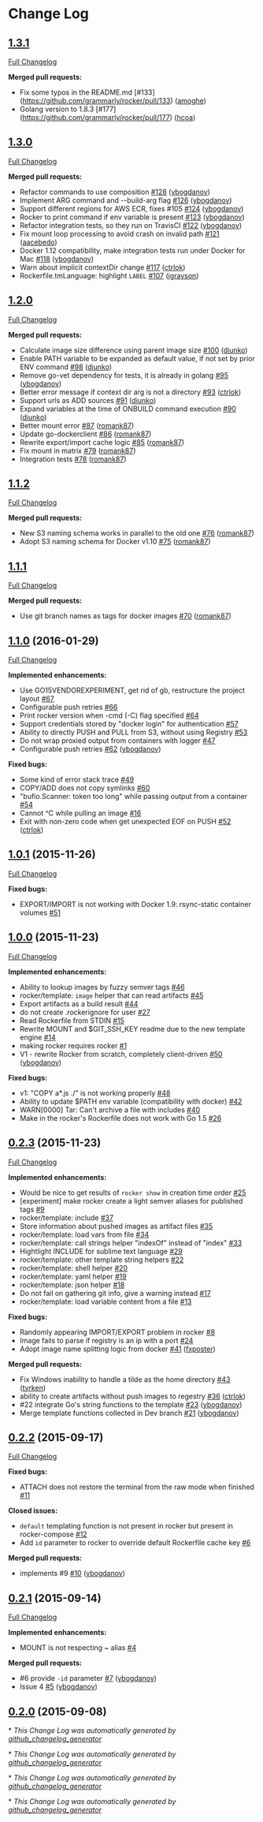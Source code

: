 # Change Log

## [1.3.1](https://github.com/grammarly/rocker/tree/1.3.1)

[Full Changelog](https://github.com/grammarly/rocker/compare/1.2.0...1.3.0)

**Merged pull requests:**

- Fix some typos in the README.md [\#133] (https://github.com/grammarly/rocker/pull/133) ([amoghe](https://github.com/amoghe))
- Golang version to 1.8.3 [\#177] (https://github.com/grammarly/rocker/pull/177) ([hcoa](https://github.com/hcoa))


## [1.3.0](https://github.com/grammarly/rocker/tree/1.3.0)

[Full Changelog](https://github.com/grammarly/rocker/compare/1.2.0...1.3.0)

**Merged pull requests:**

- Refactor commands to use composition [\#128](https://github.com/grammarly/rocker/pull/128) ([ybogdanov](https://github.com/ybogdanov))
- Implement ARG command and --build-arg flag [\#126](https://github.com/grammarly/rocker/pull/126) ([ybogdanov](https://github.com/ybogdanov))
- Support different regions for AWS ECR, fixes \#105 [\#124](https://github.com/grammarly/rocker/pull/124) ([ybogdanov](https://github.com/ybogdanov))
- Rocker to print command if env variable is present [\#123](https://github.com/grammarly/rocker/pull/123) ([ybogdanov](https://github.com/ybogdanov))
- Refactor integration tests, so they run on TravisCI [\#122](https://github.com/grammarly/rocker/pull/122) ([ybogdanov](https://github.com/ybogdanov))
- Fix mount loop processing to avoid crash on invalid path [\#121](https://github.com/grammarly/rocker/pull/121) ([aacebedo](https://github.com/aacebedo))
- Docker 1.12 compatibility, make integration tests run under Docker for Mac [\#118](https://github.com/grammarly/rocker/pull/118) ([ybogdanov](https://github.com/ybogdanov))
- Warn about implicit contextDir change [\#117](https://github.com/grammarly/rocker/pull/117) ([ctrlok](https://github.com/ctrlok))
- Rockerfile.tmLanguage: highlight `LABEL` [\#107](https://github.com/grammarly/rocker/pull/107) ([igrayson](https://github.com/igrayson))

## [1.2.0](https://github.com/grammarly/rocker/tree/1.2.0)

[Full Changelog](https://github.com/grammarly/rocker/compare/1.1.2...1.2.0)

**Merged pull requests:**

- Calculate image size difference using parent image size [\#100](https://github.com/grammarly/rocker/pull/100) ([diunko](https://github.com/diunko))
- Enable PATH variable to be expanded as default value, if not set by prior ENV command [\#98](https://github.com/grammarly/rocker/pull/98) ([diunko](https://github.com/diunko))
- Remove go-vet dependency for tests, it is already in golang [\#95](https://github.com/grammarly/rocker/pull/95) ([ybogdanov](https://github.com/ybogdanov))
- Better error message if context dir arg is not a directory  [\#93](https://github.com/grammarly/rocker/pull/93) ([ctrlok](https://github.com/ctrlok))
- Support urls as ADD sources [\#91](https://github.com/grammarly/rocker/pull/91) ([diunko](https://github.com/diunko))
- Expand variables at the time of ONBUILD command execution [\#90](https://github.com/grammarly/rocker/pull/90) ([diunko](https://github.com/diunko))
- Better mount error [\#87](https://github.com/grammarly/rocker/pull/87) ([romank87](https://github.com/romank87))
- Update go-dockerclient [\#86](https://github.com/grammarly/rocker/pull/86) ([romank87](https://github.com/romank87))
- Rewrite export/import cache logic [\#85](https://github.com/grammarly/rocker/pull/85) ([romank87](https://github.com/romank87))
- Fix mount in matrix [\#79](https://github.com/grammarly/rocker/pull/79) ([romank87](https://github.com/romank87))
- Integration tests [\#78](https://github.com/grammarly/rocker/pull/78) ([romank87](https://github.com/romank87))

## [1.1.2](https://github.com/grammarly/rocker/tree/1.1.2)

[Full Changelog](https://github.com/grammarly/rocker/compare/1.1.1...1.1.2)

**Merged pull requests:**

- New S3 naming schema works in parallel to the old one [\#76](https://github.com/grammarly/rocker/pull/76) ([romank87](https://github.com/romank87))
- Adopt S3 naming schema for Docker v1.10 [\#75](https://github.com/grammarly/rocker/pull/75) ([romank87](https://github.com/romank87))

## [1.1.1](https://github.com/grammarly/rocker/tree/1.1.1)

[Full Changelog](https://github.com/grammarly/rocker/compare/1.1.0...1.1.1)

**Merged pull requests:**

- Use git branch names as tags for docker images [\#70](https://github.com/grammarly/rocker/pull/70) ([romank87](https://github.com/romank87))

## [1.1.0](https://github.com/grammarly/rocker/tree/1.1.0) (2016-01-29)
[Full Changelog](https://github.com/grammarly/rocker/compare/1.0.1...1.1.0)

**Implemented enhancements:**

- Use GO15VENDOREXPERIMENT, get rid of gb, restructure the project layout [\#67](https://github.com/grammarly/rocker/issues/67)
- Configurable push retries [\#66](https://github.com/grammarly/rocker/issues/66)
- Print rocker version when -cmd \(-C\) flag specified [\#64](https://github.com/grammarly/rocker/issues/64)
- Support credentials stored by "docker login" for authentication [\#57](https://github.com/grammarly/rocker/issues/57)
- Ability to directly PUSH and PULL from S3, without using Registry [\#53](https://github.com/grammarly/rocker/issues/53)
- Do not wrap proxied output from containers with logger [\#47](https://github.com/grammarly/rocker/issues/47)
- Configurable push retries [\#62](https://github.com/grammarly/rocker/pull/62) ([ybogdanov](https://github.com/ybogdanov))

**Fixed bugs:**

- Some kind of error stack trace [\#49](https://github.com/grammarly/rocker/issues/49)
- COPY/ADD does not copy symlinks [\#60](https://github.com/grammarly/rocker/issues/60)
- "bufio.Scanner: token too long" while passing output from a container [\#54](https://github.com/grammarly/rocker/issues/54)
- Cannot ^C while pulling an image [\#16](https://github.com/grammarly/rocker/issues/16)
- Exit with non-zero code when get unexpected EOF on PUSH [\#52](https://github.com/grammarly/rocker/pull/52) ([ctrlok](https://github.com/ctrlok))

## [1.0.1](https://github.com/grammarly/rocker/tree/1.0.1) (2015-11-26)
[Full Changelog](https://github.com/grammarly/rocker/compare/1.0.0...1.0.1)

**Fixed bugs:**

- EXPORT/IMPORT is not working with Docker 1.9: rsync-static container volumes [\#51](https://github.com/grammarly/rocker/issues/51)

## [1.0.0](https://github.com/grammarly/rocker/tree/1.0.0) (2015-11-23)
[Full Changelog](https://github.com/grammarly/rocker/compare/0.2.3...1.0.0)

**Implemented enhancements:**

- Ability to lookup images by fuzzy semver tags [\#46](https://github.com/grammarly/rocker/issues/46)
- rocker/template: `image` helper that can read artifacts [\#45](https://github.com/grammarly/rocker/issues/45)
- Export artifacts as a build result [\#44](https://github.com/grammarly/rocker/issues/44)
- do not create .rockerignore for user [\#27](https://github.com/grammarly/rocker/issues/27)
- Read Rockerfile from STDIN [\#15](https://github.com/grammarly/rocker/issues/15)
- Rewrite MOUNT and $GIT\_SSH\_KEY readme due to the new template engine [\#14](https://github.com/grammarly/rocker/issues/14)
- making rocker requires rocker [\#1](https://github.com/grammarly/rocker/issues/1)
- V1 - rewrite Rocker from scratch, completely client-driven [\#50](https://github.com/grammarly/rocker/pull/50) ([ybogdanov](https://github.com/ybogdanov))

**Fixed bugs:**

- v1: "COPY a\*.js ./" is not working properly [\#48](https://github.com/grammarly/rocker/issues/48)
- Ability to update $PATH env variable \(compatibility with docker\) [\#42](https://github.com/grammarly/rocker/issues/42)
- WARN\[0000\] Tar: Can't archive a file with includes [\#40](https://github.com/grammarly/rocker/issues/40)
- Make in the rocker's Rockerfile does not work with Go 1.5  [\#26](https://github.com/grammarly/rocker/issues/26)

## [0.2.3](https://github.com/grammarly/rocker/tree/0.2.3) (2015-11-23)
[Full Changelog](https://github.com/grammarly/rocker/compare/0.2.2...0.2.3)

**Implemented enhancements:**

- Would be nice to get results of `rocker show` in creation time order [\#25](https://github.com/grammarly/rocker/issues/25)
- \[experiment\] make rocker create a light semver aliases for published tags [\#9](https://github.com/grammarly/rocker/issues/9)
- rocker/template: include [\#37](https://github.com/grammarly/rocker/issues/37)
- Store information about pushed images as artifact files [\#35](https://github.com/grammarly/rocker/issues/35)
- rocker/template: load vars from file [\#34](https://github.com/grammarly/rocker/issues/34)
- rocker/template: call strings helper "indexOf" instead of "index" [\#33](https://github.com/grammarly/rocker/issues/33)
- Hightlight INCLUDE for sublime text language [\#29](https://github.com/grammarly/rocker/issues/29)
- rocker/template: other template string helpers [\#22](https://github.com/grammarly/rocker/issues/22)
- rocker/template: shell helper [\#20](https://github.com/grammarly/rocker/issues/20)
- rocker/template: yaml helper [\#19](https://github.com/grammarly/rocker/issues/19)
- rocker/template: json helper [\#18](https://github.com/grammarly/rocker/issues/18)
- Do not fail on gathering git info, give a warning instead [\#17](https://github.com/grammarly/rocker/issues/17)
- rocker/template: load variable content from a file [\#13](https://github.com/grammarly/rocker/issues/13)

**Fixed bugs:**

- Randomly appearing IMPORT/EXPORT problem in rocker [\#8](https://github.com/grammarly/rocker/issues/8)
- Image fails to parse if registry is an ip with a port [\#24](https://github.com/grammarly/rocker/issues/24)
- Adopt image name splitting logic from docker [\#41](https://github.com/grammarly/rocker/pull/41) ([fxposter](https://github.com/fxposter))

**Merged pull requests:**

- Fix Windows inability to handle a tilde as the home directory [\#43](https://github.com/grammarly/rocker/pull/43) ([tyrken](https://github.com/tyrken))
- ability to create artifacts without push images to regestry [\#36](https://github.com/grammarly/rocker/pull/36) ([ctrlok](https://github.com/ctrlok))
- \#22 integrate Go's string functions to the template [\#23](https://github.com/grammarly/rocker/pull/23) ([ybogdanov](https://github.com/ybogdanov))
- Merge template functions collected in Dev branch [\#21](https://github.com/grammarly/rocker/pull/21) ([ybogdanov](https://github.com/ybogdanov))

## [0.2.2](https://github.com/grammarly/rocker/tree/0.2.2) (2015-09-17)
[Full Changelog](https://github.com/grammarly/rocker/compare/0.2.1...0.2.2)

**Fixed bugs:**

- ATTACH does not restore the terminal from the raw mode when finished [\#11](https://github.com/grammarly/rocker/issues/11)

**Closed issues:**

- `default` templating function is not present in rocker but present in rocker-compose [\#12](https://github.com/grammarly/rocker/issues/12)
- Add `id` parameter to rocker to override default Rockerfile cache key [\#6](https://github.com/grammarly/rocker/issues/6)

**Merged pull requests:**

- implements \#9 [\#10](https://github.com/grammarly/rocker/pull/10) ([ybogdanov](https://github.com/ybogdanov))

## [0.2.1](https://github.com/grammarly/rocker/tree/0.2.1) (2015-09-14)
[Full Changelog](https://github.com/grammarly/rocker/compare/0.2.0...0.2.1)

**Implemented enhancements:**

- MOUNT is not respecting ~ alias [\#4](https://github.com/grammarly/rocker/issues/4)

**Merged pull requests:**

- \#6 provide `-id` parameter [\#7](https://github.com/grammarly/rocker/pull/7) ([ybogdanov](https://github.com/ybogdanov))
- Issue 4 [\#5](https://github.com/grammarly/rocker/pull/5) ([ybogdanov](https://github.com/ybogdanov))

## [0.2.0](https://github.com/grammarly/rocker/tree/0.2.0) (2015-09-08)


\* *This Change Log was automatically generated by [github_changelog_generator](https://github.com/skywinder/Github-Changelog-Generator)*


\* *This Change Log was automatically generated by [github_changelog_generator](https://github.com/skywinder/Github-Changelog-Generator)*


\* *This Change Log was automatically generated by [github_changelog_generator](https://github.com/skywinder/Github-Changelog-Generator)*


\* *This Change Log was automatically generated by [github_changelog_generator](https://github.com/skywinder/Github-Changelog-Generator)*
